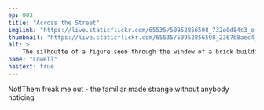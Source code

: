 ```yaml
---
ep: 003
title: "Across the Street"
imglink: "https://live.staticflickr.com/65535/50952856598_732e0d84c3_o.jpg"
thumbnail: "https://live.staticflickr.com/65535/50952856598_2367b8aec4_q.jpg"
alt: >
    The silhoutte of a figure seen through the window of a brick building, surrounded by the words "Keep watching" written at random angles.
name: "Lowell"
hastext: true
---
```

Not!Them freak me out - the familiar made strange without anybody noticing